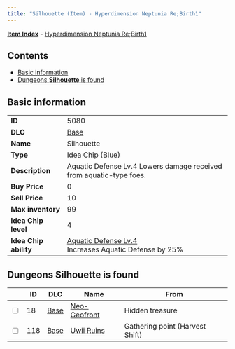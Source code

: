 ```yaml
---
title: "Silhouette (Item) - Hyperdimension Neptunia Re;Birth1"
---
```


[**Item Index**](/neptunia/rb1/item/index.html) - [Hyperdimension Neptunia Re;Birth1](/neptunia/rb1)

## Contents

- [Basic information](#basic-information)
- [Dungeons **Silhouette** is found](#dungeons-silhouette-is-found)

## Basic information

|   |   |
| -- | -- |
| **ID** | 5080 |
| **DLC** | [Base](/neptunia/rb1/dlc/1-base.html) |
| **Name** | Silhouette |
| **Type** | Idea Chip (Blue) |
| **Description** | Aquatic Defense Lv.4 Lowers damage received from aquatic-type foes. |
| **Buy Price** | 0 |
| **Sell Price** | 10 |
| **Max inventory** | 99 |
| **Idea Chip level** | 4 |
| **Idea Chip ability** | [Aquatic Defense Lv.4](/neptunia/rb1/ability/1-9579-aquatic-defense-lv-4.html)<br />Increases Aquatic Defense by 25% |

## Dungeons **Silhouette** is found

|    | ID | DLC | Name | From |
| -- | -- | --- | ---- | ---- |
| <input type="checkbox" id="rb1-dungeon-1-18" class="trackbox" /> | 18 | [Base](/neptunia/rb1/dlc/1-base.html) | [Neo-Geofront](/neptunia/rb1/dungeon/1-18-neo-geofront.html) | Hidden treasure |
| <input type="checkbox" id="rb1-dungeon-1-118" class="trackbox" /> | 118 | [Base](/neptunia/rb1/dlc/1-base.html) | [Uwii Ruins](/neptunia/rb1/dungeon/1-118-uwii-ruins.html) | Gathering point (Harvest Shift) |